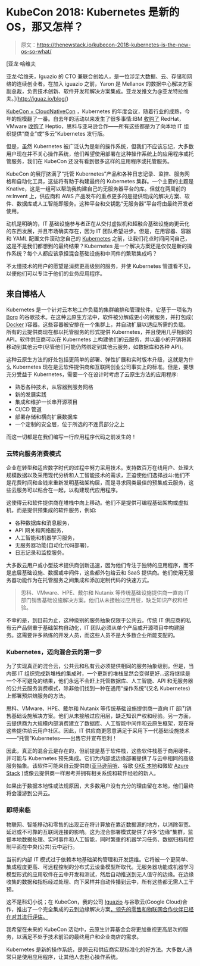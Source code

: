 # KubeCon 2018: Kubernetes 是新的 OS，那又怎样？

> 原文：<https://thenewstack.io/kubecon-2018-kubernetes-is-the-new-os-so-what/>

[](http://iguaz.io/blog/)

 [亚龙·哈维夫

亚龙·哈维夫，Iguazio 的 CTO 兼联合创始人，是一位涉足大数据、云、存储和网络的连续创业者。在加入 iguazio 之前，Yaron 是 Mellanox 的数据中心解决方案副总裁，负责技术创新、软件开发和解决方案集成。亚龙发推文为@亚龙特拉维夫。](http://iguaz.io/blog/) [](http://iguaz.io/blog/)

[KubeCon + CloudNativeCon](https://events.linuxfoundation.org/events/kubecon-cloudnativecon-north-america-2018/) ，Kubernetes 的年度会议，随着行业的成熟，今年的规模翻了一番。自去年的活动以来发生了很多事情:IBM [收购了](https://thenewstack.io/red-hat-acquisition-will-be-the-key-to-ibms-future-in-the-cloud/) RedHat，VMware [收购了](https://thenewstack.io/vmware-to-acquire-heptio-to-boost-enterprise-kubernetes-expertise/) Heptio，思科与亚马逊合作——所有这些都是为了向本地 IT 组织提供“商业”或“多云”Kubernetes 发行版。

但是，虽然 Kubernetes 被广泛认为是新的操作系统，但我们不应该忘记，大多数用户现在并不关心操作系统，他们希望使用部署在这种操作系统上的应用程序或托管服务，我们在 KubeCon 还没有看到很多这样的应用程序或托管服务。

KubeCon 的展厅挤满了“托管 Kubernetes”产品和各种日志记录、监控、服务网格和自动化工具，这些将有助于构建最终的 Kubernetes 集群。一个主要的主题是 Knative，这是一组可以帮助我构建自己的无服务器平台的库。但就在两周前的 re:Invent 上，供应商和 AWS 产品发布的重点更多的是提供现成的解决方案、软件、数据库或人工智能即服务。这种平台和交钥匙“无服务器”平台将由最终开发者使用。

动机是明确的，IT 基础设施参与者正在从交付虚拟机和超融合基础设施向更云化的东西发展，并且市场确实存在，因为 IT 团队希望进步。但是，在用容器、容器和 YAML 配置文件滚动您自己的 [Kubernetes](https://kubernetes.io/) 之前，让我们花点时间问问自己，这是不是我们都想到的最终结果？Kubernetes 是一个解决方案还是仅仅是新的操作系统？每个人都应该承担混合基础设施和中间件的繁琐集成吗？

不太懂技术的用户的愿望是消费更高级别的服务，并使 Kubernetes 管道看不见，以便他们可以专注于他们的业务应用程序。

## 来自博格人

Kubernetes 是一个针对云本地工作负载的集群编排和管理软件，它基于一项名为 [Borg](https://kubernetes.io/blog/2015/04/borg-predecessor-to-kubernetes/) 的谷歌技术。在这种云原生方法中，软件被分解成更小的微服务，并打包成( [Docker](https://www.docker.com/) )容器。这些容器被安排在一个集群上，并自动扩展以适应所需的负载。所有的云提供商现在都以托管服务的形式提供 Kubernetes，并且使用几乎相同的 API。软件供应商可以在 Kubernetes 上构建他们的云服务，并以最小的开销将其移动到其他云中(尽管他们可能仍然绑定到其他云服务，如数据库和各种 API)。

这种云原生方法的好处包括更简单的部署、弹性扩展和实时版本升级，这就是为什么 Kubernetes 现在是云软件提供商和互联网创业公司事实上的标准。但是，要想充分受益于 Kubernetes，需要一个在设计时考虑了云原生方法的应用程序:

*   熟悉各种技术，从容器到服务网格
*   新的发展实践
*   集成和维护一长串开源项目
*   CI/CD 管道
*   部署存储和横向扩展数据库
*   一个定制的安全层，位于所选的不连贯部分之上

而这一切都是在我们编写一行应用程序代码之前发生的！

### 云转向服务消费模式

企业在转型和适应数字时代的过程中努力采用技术。支持数百万在线用户、处理大规模数据以及采用现代分析和人工智能技术的需求，正迫使他们选择战斗:他们不是花费时间和金钱来重新发明基础架构层，而是寻求同类最佳的预集成云服务，这些云服务可以粘合在一起，以构建现代应用程序。

这使得云和软件提供商在堆栈中向上移动。他们不是提供可编程基础架构或虚拟机，而是提供预集成的软件服务，例如:

*   各种数据库和消息服务，
*   API 网关和网络服务，
*   人工智能和机器学习服务，
*   无服务器功能(自动化代码部署)，
*   日志记录和监控服务。

大多数云用户或小型技术提供商创新迅速，因为他们专注于独特的应用程序，而不是底层基础设施、数据或中间件，这些都外包给云和 SaaS 提供商。他们使用无服务器功能作为在托管服务之间集成和添加定制代码的快速方式。

> 思科、VMware、HPE、戴尔和 Nutanix 等传统基础设施提供商一直向 IT 部门销售基础设施解决方案。他们从未接触过应用层，缺乏知识产权和经验。

不幸的是，到目前为止，这种级别的服务抽象仅限于公共云。传统 IT 供应商的私有云产品侧重于基础架构自动化，IT 团队必须从单个产品或开源项目中构建服务。这需要许多熟练的开发人员，而这些人员不是大多数企业所能支配的。

### Kubernetes，迈向混合云的第一步

为了实现真正的混合云，公共云和私有云必须提供相同的服务抽象级别。但是，当内部 IT 组织完成新堆栈的集成时，一个更新的堆栈显然会变得更好…这将继续是一个不可避免的结果，他们永远不会赶上托管数据库、人工智能、API 和无服务器的公共云服务消费模式，除非他们找到一种在通用“操作系统”(又名 Kubernetes)上部署预烘焙服务的方法。

思科、VMware、HPE、戴尔和 Nutanix 等传统基础设施提供商一直向 IT 部门销售基础设施解决方案。他们从未接触过应用层，缺乏知识产权和经验。另一方面，云提供商为大规模内部消费建立了数据库、人工智能中间件和云原生框架，现在将这些提供给云用户社区。因此，IT 供应商更愿意满足于采用下一代基础设施技术——“托管”Kubernetes——出售它并宣布胜利！

因此，真正的混合云是存在的，但前提是基于软件栈，这些软件栈基于商用硬件，并可能与 Kubernetes 预先集成。它们为内部或边缘部署提供了与云中相同的高级服务抽象。该软件可能来自云提供商([亚马逊前哨](https://aws.amazon.com/outposts/)、谷歌 [GKE 本地](https://cloud.google.com/gke-on-prem/)和微软 [Azure Stack](https://azure.microsoft.com/en-us/overview/azure-stack/) )或像云提供商一样思考并拥有相关系统和软件经验的新人。

如果出于数据本地性或法规原因，大多数用户没有充分的理由留在本地，他们最终将会漫游到公共云。

### 即将来临

物联网、智能移动和零售的出现正在将计算放在靠近数据源的地方，以消除带宽、延迟或不可靠的互联网连接的影响。这为混合部署模式提供了许多“边缘”集群，监督本地数据处理、实时事件和人工智能，同时繁重的机器学习任务、数据归档和控制平面在中央(公共)云中运行。

当前的内部 IT 模式过于依赖本地基础架构管理和开发运维。它将被一个更简单、集成程度更高、可远程控制的分布式云设备模型所取代。无服务器功能或机器学习模型形式的应用软件在云中开发和测试，然后自动推送到无人值守的边缘。在边缘收集的数据和指标经过处理、向下采样并自动传播到云中，所有这些都无需人工干预。

这不是科幻小说；在 KubeCon，我的公司 [Iguazio](https://www.iguazio.com) 与谷歌云(Google Cloud)合作，推出了一个完全集成的云到边缘解决方案[，领先的零售和物联网合作伙伴已经在对其进行评估。](https://www.iguazio.com/intelligent-edge-iguazio-google/)

我希望在未来的 KubeCon 活动中，云原生计算基金会将更加重视更高层次的服务，以满足不处于技术前沿的最终用户和企业商店的需求。

Kubernetes 是新的操作系统，是跨云和供应商实现标准化的好方法。大多数人通常只是使用应用程序，让其他人去担心操作系统。

<svg xmlns:xlink="http://www.w3.org/1999/xlink" viewBox="0 0 68 31" version="1.1"><title>Group</title> <desc>Created with Sketch.</desc></svg>